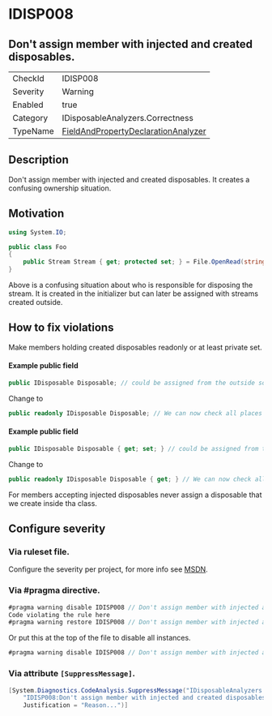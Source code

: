 # IDISP008
## Don't assign member with injected and created disposables.

<!-- start generated table -->
<table>
<tr>
  <td>CheckId</td>
  <td>IDISP008</td>
</tr>
<tr>
  <td>Severity</td>
  <td>Warning</td>
</tr>
<tr>
  <td>Enabled</td>
  <td>true</td>
</tr>
<tr>
  <td>Category</td>
  <td>IDisposableAnalyzers.Correctness</td>
</tr>
<tr>
  <td>TypeName</td>
  <td><a href="https://github.com/DotNetAnalyzers/IDisposableAnalyzers/blob/master/IDisposableAnalyzers/NodeAnalyzers/FieldAndPropertyDeclarationAnalyzer.cs">FieldAndPropertyDeclarationAnalyzer</a></td>
</tr>
</table>
<!-- end generated table -->

## Description

Don't assign member with injected and created disposables. It creates a confusing ownership situation.

## Motivation

```c#
using System.IO;

public class Foo
{
    public Stream Stream { get; protected set; } = File.OpenRead(string.Empty);
}
```

Above is a confusing situation about who is responsible for disposing the stream. 
It is created in the initializer but can later be assigned with streams created outside.

## How to fix violations

Make members holding created disposables readonly or at least private set.

#### Example public field
```cs
public IDisposable Disposable; // could be assigned from the outside so we don't know if disposing it is safe.
```
Change to 
```cs
public readonly IDisposable Disposable; // We can now check all places it is assigned and hopefully figure out if we should dispose
```

#### Example public field
```cs
public IDisposable Disposable { get; set; } // could be assigned from the outside so we don't know if disposing it is safe.
```
Change to 
```cs
public readonly IDisposable Disposable { get; } // We can now check all places it is assigned and hopefully figure out if we should dispose
```

For members accepting injected disposables never assign a disposable that we create inside tha class.



<!-- start generated config severity -->
## Configure severity

### Via ruleset file.

Configure the severity per project, for more info see [MSDN](https://msdn.microsoft.com/en-us/library/dd264949.aspx).

### Via #pragma directive.
```C#
#pragma warning disable IDISP008 // Don't assign member with injected and created disposables.
Code violating the rule here
#pragma warning restore IDISP008 // Don't assign member with injected and created disposables.
```

Or put this at the top of the file to disable all instances.
```C#
#pragma warning disable IDISP008 // Don't assign member with injected and created disposables.
```

### Via attribute `[SuppressMessage]`.

```C#
[System.Diagnostics.CodeAnalysis.SuppressMessage("IDisposableAnalyzers.Correctness", 
    "IDISP008:Don't assign member with injected and created disposables.", 
    Justification = "Reason...")]
```
<!-- end generated config severity -->
